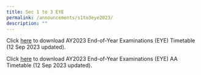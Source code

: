 ```yaml
---
title: Sec 1 to 3 EYE
permalink: /announcements/s1to3eye2023/
description: ""
---
```

Click [here](/files/Announcements/2023_eye_schedule_12sep_updated.pdf) to download AY2023 End-of-Year Examinations (EYE) Timetable (12 Sep 2023 updated).

Click [here](/files/Announcements/2023_eye_schedule_aa_12sep_updated.pdf) to download AY2023 End-of-Year Examinations (EYE) AA Timetable (12 Sep 2023 updated).